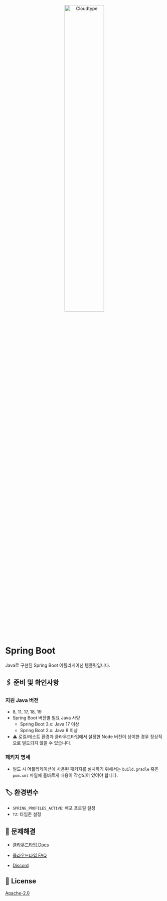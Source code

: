 <br/>
<br/>

<p align="center">
<img src="https://files.cloudtype.io/logo/cloudtype-logo-horizontal-black.png" width="50%" alt="Cloudtype"/>
</p>

<br/>
<br/>

# Spring Boot

Java로 구현된 Spring Boot 어플리케이션 템플릿입니다.
## 🖇️ 준비 및 확인사항

### 지원 Java 버전
- 8, 11, 17, 18, 19
- Spring Boot 버전별 필요 Java 사양
  - Spring Boot 3.x: Java 17 이상
  - Spring Boot 2.x: Java 8 이상
- ⚠️ 로컬/테스트 환경과 클라우드타입에서 설정한 Node 버전이 상이한 경우 정상적으로 빌드되지 않을 수 있습니다.

### 패키지 명세
- 빌드 시 어플리케이션에 사용된 패키지를 설치하기 위해서는 `build.gradle` 혹은 `pom.xml` 파일에 올바르게 내용이 작성되어 있어야 합니다.


## 🏷️ 환경변수

- `SPRING_PROFILES_ACTIVE`: 배포 프로필 설정
- `TZ`: 타임존 설정


## 💬 문제해결

- [클라우드타입 Docs](https://docs.cloudtype.io/)

- [클라우드타입 FAQ](https://help.cloudtype.io/guide/faq)

- [Discord](https://discord.gg/U7HX4BA6hu)


## 📄 License

[Apache-2.0](https://github.com/spring-projects/spring-boot/blob/main/LICENSE.txt)

